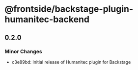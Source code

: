 # @frontside/backstage-plugin-humanitec-backend

## 0.2.0

### Minor Changes

- c3e89bd: Initial release of Humanitec plugin for Backstage
